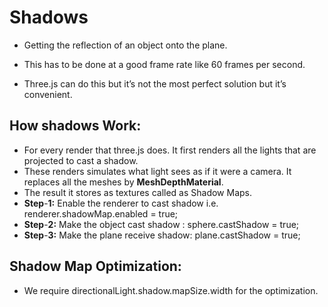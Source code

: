 # Shadows

- Getting the reflection of an object onto the plane.

- This has to be done at a good frame rate like 60 frames per second.
- Three.js can do this but it’s not the most perfect solution but it’s convenient.

## How shadows Work:

- For every render that three.js does. It first renders all the lights that are projected to cast a shadow.
- These renders simulates what light sees as if it were a camera. It replaces all the meshes by **MeshDepthMaterial**.
- The result it stores as textures called as Shadow Maps.
- **Step**-**1:** Enable the renderer to cast shadow i.e. renderer.shadowMap.enabled = true;
- **Step**-**2:** Make the object cast shadow : sphere.castShadow = true;
- **Step**-**3:** Make the plane receive shadow: plane.castShadow = true;

## Shadow Map Optimization:

- We require directionalLight.shadow.mapSize.width for the optimization.
